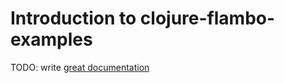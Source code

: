 # Introduction to clojure-flambo-examples

TODO: write [great documentation](http://jacobian.org/writing/what-to-write/)
